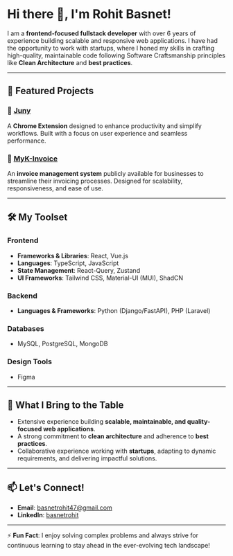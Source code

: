 

 # Hi there 👋, I'm Rohit Basnet!

I am a **frontend-focused fullstack developer** with over 6 years of experience building scalable and responsive web applications. I have had the opportunity to work with startups, where I honed my skills in crafting high-quality, maintainable code following Software Craftsmanship principles like **Clean Architecture** and **best practices**.

---

## 🚀 Featured Projects

### 🌟 [Juny](https://chromewebstore.google.com/detail/juny/nogdffjcfolhbeemcidennefecbcekfo)
A **Chrome Extension** designed to enhance productivity and simplify workflows. Built with a focus on user experience and seamless performance.

### 🌟 [MyK-Invoice](https://myk-invoice.com)
An **invoice management system** publicly available for businesses to streamline their invoicing processes. Designed for scalability, responsiveness, and ease of use.

---

## 🛠 My Toolset

### Frontend
- **Frameworks & Libraries**: React, Vue.js
- **Languages**: TypeScript, JavaScript
- **State Management**: React-Query, Zustand
- **UI Frameworks**: Tailwind CSS, Material-UI (MUI), ShadCN

### Backend
- **Languages & Frameworks**: Python (Django/FastAPI), PHP (Laravel)

### Databases
- MySQL, PostgreSQL, MongoDB

### Design Tools
- Figma

---

## 🌱 What I Bring to the Table
- Extensive experience building **scalable, maintainable, and quality-focused web applications**.
- A strong commitment to **clean architecture** and adherence to **best practices**.
- Collaborative experience working with **startups**, adapting to dynamic requirements, and delivering impactful solutions.

---

## 📫 Let's Connect!
- **Email**: [basnetrohit47@gmail.com](mailto:basnetrohit47@gmail.com)
- **LinkedIn**: [basnetrohit](https://www.linkedin.com/in/basnetrohit/)

---

⚡ **Fun Fact**: I enjoy solving complex problems and always strive for continuous learning to stay ahead in the ever-evolving tech landscape!
